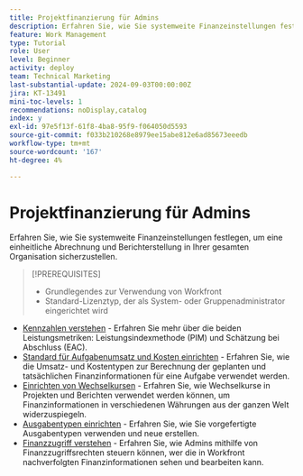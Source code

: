 ```yaml
---
title: Projektfinanzierung für Admins
description: Erfahren Sie, wie Sie systemweite Finanzeinstellungen festlegen, um eine einheitliche Abrechnung und Berichterstellung in Ihrer gesamten Organisation sicherzustellen.
feature: Work Management
type: Tutorial
role: User
level: Beginner
activity: deploy
team: Technical Marketing
last-substantial-update: 2024-09-03T00:00:00Z
jira: KT-13491
mini-toc-levels: 1
recommendations: noDisplay,catalog
index: y
exl-id: 97e5f13f-61f8-4ba8-95f9-f064050d5593
source-git-commit: f033b210268e8979ee15abe812e6ad85673eeedb
workflow-type: tm+mt
source-wordcount: '167'
ht-degree: 4%

---
```


# Projektfinanzierung für Admins

Erfahren Sie, wie Sie systemweite Finanzeinstellungen festlegen, um eine einheitliche Abrechnung und Berichterstellung in Ihrer gesamten Organisation sicherzustellen.


>[!PREREQUISITES]
>
>* Grundlegendes zur Verwendung von Workfront
>* Standard-Lizenztyp, der als System- oder Gruppenadministrator eingerichtet wird

* [Kennzahlen verstehen](understand-performance-metrics.md) - Erfahren Sie mehr über die beiden Leistungsmetriken: Leistungsindexmethode (PIM) und Schätzung bei Abschluss (EAC).
* [Standard für Aufgabenumsatz und Kosten einrichten](set-up-task-revenue-and-cost-defaults.md) - Erfahren Sie, wie die Umsatz- und Kostentypen zur Berechnung der geplanten und tatsächlichen Finanzinformationen für eine Aufgabe verwendet werden.
* [Einrichten von Wechselkursen](set-up-exchange-rates.md) - Erfahren Sie, wie Wechselkurse in Projekten und Berichten verwendet werden können, um Finanzinformationen in verschiedenen Währungen aus der ganzen Welt widerzuspiegeln.
* [Ausgabentypen einrichten](set-up-expense-types.md) - Erfahren Sie, wie Sie vorgefertigte Ausgabentypen verwenden und neue erstellen.
* [Finanzzugriff verstehen](understand-financial-access.md) - Erfahren Sie, wie Admins mithilfe von Finanzzugriffsrechten steuern können, wer die in Workfront nachverfolgten Finanzinformationen sehen und bearbeiten kann.
